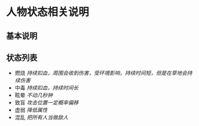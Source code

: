 人物状态相关说明
==========

## 基本说明 ##


## 状态列表 ##
- 燃烧 *持续扣血，周围会收到伤害，受环境影响，持续时间短，但是在草地会持续伤害*
- 中毒 *持续扣血，持续时间长*
- 眩晕 *不动几秒钟*
- 致盲 *攻击位置一定概率偏移*
- 虚弱 *降低属性*
- 混乱 *把所有人当做敌人*